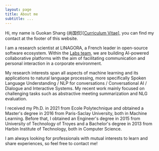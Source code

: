 ```yaml
---
layout: page
title: About me
subtitle: ...
---
```


Hi, my name is Guokan Shang (尚国侃)[[Curriculum Vitae](cv.pdf)], 
you can find my contact at the footer of this website.

I am a research scientist at LINAGORA, a French leader in open-source software ecosystem. Within the [Labs team](https://labs.linagora.com), we are building AI-powered collaborative platforms with the aim of facilitating communication and personal interaction in a corporate environment.

My research interests span all aspects of machine learning and its applications to natural language processing, more specifically Spoken Language Understanding / NLP for conversations / Conversational AI / Dialogue and Interactive Systems. My recent work mainly focused on challenging tasks such as abstractive meeting summarization and NLG evaluation.

I received my Ph.D. in 2021 from Ecole Polytechnique and obtained a Master's degree in 2016 from Paris-Saclay University, both in Machine Learning. Before that, I obtained an Engineer's degree in 2015 from University of Technology of Troyes and a Bachelor's degree in 2013 from Harbin Institute of Technology, both in Computer Science.

I am always looking for professionals with mutual interests to learn and share experiences, so feel free to contact me! 
